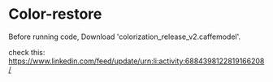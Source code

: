 # Color-restore
Before running code, Download 'colorization_release_v2.caffemodel'. 

check this:  https://www.linkedin.com/feed/update/urn:li:activity:6884398122819166208/
